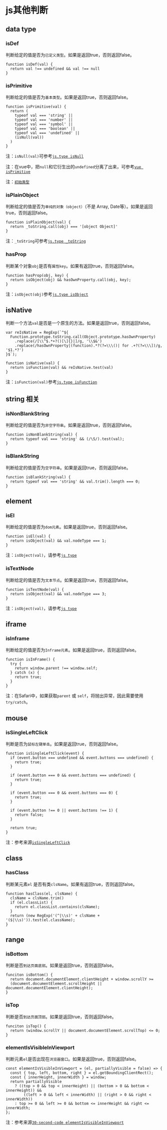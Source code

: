 # js其他判断

## data type

### isDef

判断给定的值是否为` 已定义类型 `。如果是返回true，否则返回false。

```
function isDef(val) {
  return val !== undefined && val !== null
}
```

### isPrimitive

判断给定的值是否为` 基本类型 `。如果是返回true，否则返回false。

```
function isPrimitive(val) {
  return (
    typeof val === 'string' ||
    typeof val === 'number' ||
    typeof val === 'symbol' ||
    typeof val === 'boolean' ||
    typeof val === 'undefined' ||
    (isNull(val))
  )
}
```

注：`isNull(val)`可参考[` js.type isNull `](https://github.com/lvzhenbang/article/blob/master/learning/js.type.md#isnull)

注：在vue中，把` null `和它衍生出的` undefined `分离了出来，可参考[`vue isPrimitive`](https://github.com/vuejs/vue/blob/dev/src/shared/util.js#L26)

注：[`初始类型`](https://developer.mozilla.org/en-US/docs/Web/JavaScript/Data_structures#Data_types)

### isPlainObject

判断给定的值是否为` 单纯的对象（object） `（不是 Array, Date等）。如果是返回true，否则返回false。

```
function isPlainObject(val) {
  return _toString.call(obj) === '[object Object]'
}
```

注：` _toString `可参考[` js.type _toString `](https://github.com/lvzhenbang/article/blob/master/learning/js.type.md#javascript-%E5%B8%B8%E8%A7%81%E5%88%A4%E6%96%AD)

### hasProp

判断某个对象` obj `是否有` 属性key `。如果有返回true，否则返回false。

```
function hasProp(obj, key) {
  return isObject(obj) && hasOwnProperty.call(obj, key);
}
```

注：` isObject(obj) `参考[` js.type isObject `](https://github.com/lvzhenbang/article/blob/master/learning/js.type.md#isobject)

## isNative

判断一个方法` val `是否是一个原生的方法。如果是返回true，否则返回false。

```
var reIsNative = RegExp(`^${
  Function.prototype.toString.call(Object.prototype.hasOwnProperty)
    .replace(/[\\^$.*+?()[\]{}|]/g, '\\$&')
    .replace(/hasOwnProperty|(function).*?(?=\\\()| for .+?(?=\\\])/g, '$1.*?')
}$`);

function isNative(val) {
  return isFunction(val) && reIsNative.test(val)
}
```

注：` isFunction(val) `参考[` js.type isFunction `](https://github.com/lvzhenbang/article/blob/master/learning/js.type.md#isfunction)

## string 相关

### isNonBlankString

判断给定的值是否为` 非空字符串 `。如果是返回true，否则返回false。

```
function isNonBlankString(val) {
  return typeof val === 'string' && (/\S/).test(val);
}
```

### isBlankString

判断给定的值是否为` 空字符串 `。如果是返回true，否则返回false。

```
function isBlankString(val) {
  return typeof val === 'string' && val.trim().length === 0;
}
```

## element

### isEl

判断给定的值是否为` dom元素 `。如果是返回true，否则返回false。

```
function isEl(val) {
  return isObject(val) && val.nodeType === 1;
}
```

注：`isObject(val)`，请参考[`js type`](https://github.com/lvzhenbang/article/blob/master/learning/js.type.md#isobject)

### isTextNode

判断给定的值是否为` 文本节点 `。如果是返回true，否则返回false。

```
function isTextNode(val) {
  return isObject(val) && val.nodeType === 3;
}
```

注：`isObject(val)`，请参考[`js type`](https://github.com/lvzhenbang/article/blob/master/learning/js.type.md#isobject)


## iframe

### isInframe

判断给定的值是否为` Inframe元素 `。如果是返回true，否则返回false。

```
function isInFrame() {
  try {
    return window.parent !== window.self;
  } catch (x) {
    return true;
  }
}
```

注：在Safari中，如果获取`parent` 或 `self`，将抛出异常，因此需要使用`try/catch`。

## mouse

### isSingleLeftClick

判断是否为`鼠标左键单击`。如果是返回true，否则返回false。

```
function isSingleLeftClick(event) {
  if (event.button === undefined && event.buttons === undefined) {
    return true;
  }

  if (event.button === 0 && event.buttons === undefined) {
    return true;
  }

  if (event.button === 0 && event.buttons === 0) {
    return true;
  }

  if (event.button !== 0 || event.buttons !== 1) {
    return false;
  }

  return true;
}
```

注：参考来源[` isSingleLeftClick `](https://github.com/videojs/video.js/blob/master/src/js/utils/dom.js#L761)


## class

### hasClass

判断某元素` el ` 是否有类` clsName `。如果有返回true，否则返回false。

```
function hasClass(el, clsName) {
  clsName = clsName.trim()
  if (el.classList) {
    return el.classList.contains(clsName);
  }
  return (new RegExp('(^|\\s)' + clsName + '($|\\s)')).test(el.className);
}
```

## range

### isBottom

判断是否` 到达页面底部 `。如果是返回true，否则返回false。

```
funciton isBottom() {
  return document.documentElement.clientHeight + window.scrollY >=
  (document.documentElement.scrollHeight || document.documentElement.clientHeight);
}
```

### isTop

判断是否` 到达页面顶部 `。如果是返回true，否则返回false。

```
funciton isTop() {
  return (window.scrollY || document.documentElement.scrollTop) <= 0;
}
```

### elementIsVisibleInViewport

判断元素` el `是否出现在` 浏览器窗口 `。如果是返回true，否则返回false。

```
const elementIsVisibleInViewport = (el, partiallyVisible = false) => {
  const { top, left, bottom, right } = el.getBoundingClientRect();
  const { innerHeight, innerWidth } = window;
  return partiallyVisible
    ? ((top > 0 && top < innerHeight) || (bottom > 0 && bottom < innerHeight)) &&
        ((left > 0 && left < innerWidth) || (right > 0 && right < innerWidth))
    : top >= 0 && left >= 0 && bottom <= innerHeight && right <= innerWidth;
};
```

注：参考来源[` 30-second-code elementIsVisibleInViewport `](https://github.com/30-seconds/30-seconds-of-code#elementisvisibleinviewport-)